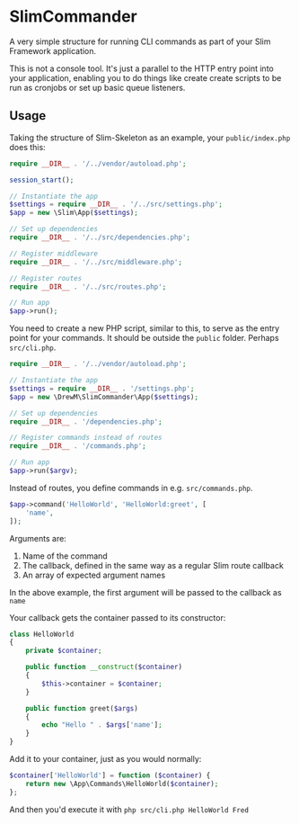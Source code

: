 # SlimCommander

A very simple structure for running CLI commands as part of your Slim Framework application.

This is not a console tool. It's just a parallel to the HTTP entry point into your application, 
enabling you to do things like create create scripts to be run as cronjobs or set up basic queue listeners.

## Usage 

Taking the structure of Slim-Skeleton as an example, your `public/index.php` does this:

```php
require __DIR__ . '/../vendor/autoload.php';

session_start();

// Instantiate the app
$settings = require __DIR__ . '/../src/settings.php';
$app = new \Slim\App($settings);

// Set up dependencies
require __DIR__ . '/../src/dependencies.php';

// Register middleware
require __DIR__ . '/../src/middleware.php';

// Register routes
require __DIR__ . '/../src/routes.php';

// Run app
$app->run();
```

You need to create a new PHP script, similar to this, to serve as the entry point for your commands. 
It should be outside the `public` folder. Perhaps `src/cli.php`.

```php
require __DIR__ . '/../vendor/autoload.php';

// Instantiate the app
$settings = require __DIR__ . '/settings.php';
$app = new \DrewM\SlimCommander\App($settings);

// Set up dependencies
require __DIR__ . '/dependencies.php';

// Register commands instead of routes
require __DIR__ . '/commands.php';

// Run app
$app->run($argv);
```

Instead of routes, you define commands in e.g. `src/commands.php`.

```php
$app->command('HelloWorld', 'HelloWorld:greet', [
    'name',
]);
```

Arguments are:

1. Name of the command
2. The callback, defined in the same way as a regular Slim route callback
3. An array of expected argument names

In the above example, the first argument will be passed to the callback as `name`

Your callback gets the container passed to its constructor:

```php
class HelloWorld
{
    private $container;

    public function __construct($container)
    {
        $this->container = $container;
    }

    public function greet($args)
    {
        echo "Hello " . $args['name'];
    }
}
```

Add it to your container, just as you would normally:

```php
$container['HelloWorld'] = function ($container) {
    return new \App\Commands\HelloWorld($container);
};
```

And then you'd execute it with `php src/cli.php HelloWorld Fred`